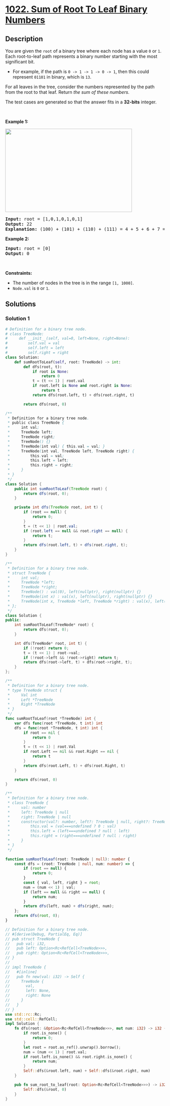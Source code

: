 # [1022. Sum of Root To Leaf Binary Numbers](https://leetcode.com/problems/sum-of-root-to-leaf-binary-numbers)


## Description

<p>You are given the <code>root</code> of a binary tree where each node has a value <code>0</code> or <code>1</code>. Each root-to-leaf path represents a binary number starting with the most significant bit.</p>

<ul>
	<li>For example, if the path is <code>0 -&gt; 1 -&gt; 1 -&gt; 0 -&gt; 1</code>, then this could represent <code>01101</code> in binary, which is <code>13</code>.</li>
</ul>

<p>For all leaves in the tree, consider the numbers represented by the path from the root to that leaf. Return <em>the sum of these numbers</em>.</p>

<p>The test cases are generated so that the answer fits in a <strong>32-bits</strong> integer.</p>

<p>&nbsp;</p>
<p><strong class="example">Example 1:</strong></p>
<img alt="" src="https://spcdn.pages.dev/leetcode/problems/1022.Sum%20of%20Root%20To%20Leaf%20Binary%20Numbers/images/sum-of-root-to-leaf-binary-numbers.png" style="width: 400px; height: 263px;" />
<pre>
<strong>Input:</strong> root = [1,0,1,0,1,0,1]
<strong>Output:</strong> 22
<strong>Explanation: </strong>(100) + (101) + (110) + (111) = 4 + 5 + 6 + 7 = 22
</pre>

<p><strong class="example">Example 2:</strong></p>

<pre>
<strong>Input:</strong> root = [0]
<strong>Output:</strong> 0
</pre>

<p>&nbsp;</p>
<p><strong>Constraints:</strong></p>

<ul>
	<li>The number of nodes in the tree is in the range <code>[1, 1000]</code>.</li>
	<li><code>Node.val</code> is <code>0</code> or <code>1</code>.</li>
</ul>

## Solutions

### Solution 1

<!-- tabs:start -->

```python
# Definition for a binary tree node.
# class TreeNode:
#     def __init__(self, val=0, left=None, right=None):
#         self.val = val
#         self.left = left
#         self.right = right
class Solution:
    def sumRootToLeaf(self, root: TreeNode) -> int:
        def dfs(root, t):
            if root is None:
                return 0
            t = (t << 1) | root.val
            if root.left is None and root.right is None:
                return t
            return dfs(root.left, t) + dfs(root.right, t)

        return dfs(root, 0)
```

```java
/**
 * Definition for a binary tree node.
 * public class TreeNode {
 *     int val;
 *     TreeNode left;
 *     TreeNode right;
 *     TreeNode() {}
 *     TreeNode(int val) { this.val = val; }
 *     TreeNode(int val, TreeNode left, TreeNode right) {
 *         this.val = val;
 *         this.left = left;
 *         this.right = right;
 *     }
 * }
 */
class Solution {
    public int sumRootToLeaf(TreeNode root) {
        return dfs(root, 0);
    }

    private int dfs(TreeNode root, int t) {
        if (root == null) {
            return 0;
        }
        t = (t << 1) | root.val;
        if (root.left == null && root.right == null) {
            return t;
        }
        return dfs(root.left, t) + dfs(root.right, t);
    }
}
```

```cpp
/**
 * Definition for a binary tree node.
 * struct TreeNode {
 *     int val;
 *     TreeNode *left;
 *     TreeNode *right;
 *     TreeNode() : val(0), left(nullptr), right(nullptr) {}
 *     TreeNode(int x) : val(x), left(nullptr), right(nullptr) {}
 *     TreeNode(int x, TreeNode *left, TreeNode *right) : val(x), left(left), right(right) {}
 * };
 */
class Solution {
public:
    int sumRootToLeaf(TreeNode* root) {
        return dfs(root, 0);
    }

    int dfs(TreeNode* root, int t) {
        if (!root) return 0;
        t = (t << 1) | root->val;
        if (!root->left && !root->right) return t;
        return dfs(root->left, t) + dfs(root->right, t);
    }
};
```

```go
/**
 * Definition for a binary tree node.
 * type TreeNode struct {
 *     Val int
 *     Left *TreeNode
 *     Right *TreeNode
 * }
 */
func sumRootToLeaf(root *TreeNode) int {
	var dfs func(root *TreeNode, t int) int
	dfs = func(root *TreeNode, t int) int {
		if root == nil {
			return 0
		}
		t = (t << 1) | root.Val
		if root.Left == nil && root.Right == nil {
			return t
		}
		return dfs(root.Left, t) + dfs(root.Right, t)
	}

	return dfs(root, 0)
}
```

```ts
/**
 * Definition for a binary tree node.
 * class TreeNode {
 *     val: number
 *     left: TreeNode | null
 *     right: TreeNode | null
 *     constructor(val?: number, left?: TreeNode | null, right?: TreeNode | null) {
 *         this.val = (val===undefined ? 0 : val)
 *         this.left = (left===undefined ? null : left)
 *         this.right = (right===undefined ? null : right)
 *     }
 * }
 */

function sumRootToLeaf(root: TreeNode | null): number {
    const dfs = (root: TreeNode | null, num: number) => {
        if (root == null) {
            return 0;
        }
        const { val, left, right } = root;
        num = (num << 1) | val;
        if (left == null && right == null) {
            return num;
        }
        return dfs(left, num) + dfs(right, num);
    };
    return dfs(root, 0);
}
```

```rust
// Definition for a binary tree node.
// #[derive(Debug, PartialEq, Eq)]
// pub struct TreeNode {
//   pub val: i32,
//   pub left: Option<Rc<RefCell<TreeNode>>>,
//   pub right: Option<Rc<RefCell<TreeNode>>>,
// }
//
// impl TreeNode {
//   #[inline]
//   pub fn new(val: i32) -> Self {
//     TreeNode {
//       val,
//       left: None,
//       right: None
//     }
//   }
// }
use std::rc::Rc;
use std::cell::RefCell;
impl Solution {
    fn dfs(root: &Option<Rc<RefCell<TreeNode>>>, mut num: i32) -> i32 {
        if root.is_none() {
            return 0;
        }
        let root = root.as_ref().unwrap().borrow();
        num = (num << 1) | root.val;
        if root.left.is_none() && root.right.is_none() {
            return num;
        }
        Self::dfs(&root.left, num) + Self::dfs(&root.right, num)
    }

    pub fn sum_root_to_leaf(root: Option<Rc<RefCell<TreeNode>>>) -> i32 {
        Self::dfs(&root, 0)
    }
}
```

<!-- tabs:end -->

<!-- end -->
